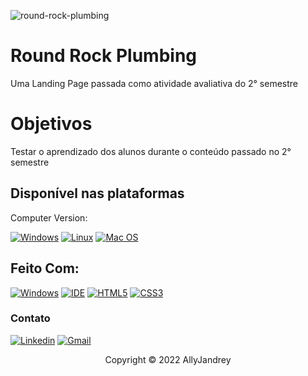 ![round-rock-plumbing](https://user-images.githubusercontent.com/100244773/166848507-cd6d9e4e-e20f-47be-967f-86b96d049820.png)

# Round Rock Plumbing

Uma Landing Page passada como atividade avaliativa do 2° semestre

# Objetivos

Testar o aprendizado dos alunos durante o conteúdo passado no 2° semestre

## Disponível nas plataformas

Computer Version:

[![Windows](https://img.shields.io/badge/Windows-0078D6?style=for-the-badge&logo=windows&logoColor=white)](https://github.com/seu-usuario/seu-repositorio/releases)
[![Linux](https://img.shields.io/badge/Linux-FF6600?style=for-the-badge&logo=linux&logoColor=white)](https://github.com/seu-usuario/seu-repositorio/releases)
[![Mac OS](https://img.shields.io/badge/mac%20os-000000?style=for-the-badge&logo=macos&logoColor=F0F0F0)](https://github.com/seu-usuario/seu-repositorio/releases)


## Feito Com:
[![Windows](https://img.shields.io/badge/Windows-0078D6?style=for-the-badge&logo=windows&logoColor=white)](https://www.microsoft.com/pt-br/windows/get-windows-10)
[![IDE](https://img.shields.io/badge/Visual_studio_code-0078D4?style=for-the-badge&logo=visual%20studio%20code&logoColor=white)](https://code.visualstudio.com/)
[![HTML5](https://img.shields.io/badge/HTML5-E34F26?style=for-the-badge&logo=html5&logoColor=white)](https://developer.mozilla.org/pt-BR/docs/Web/HTML)
[![CSS3](https://img.shields.io/badge/CSS3-1572B6?style=for-the-badge&logo=css3&logoColor=white)](https://developer.mozilla.org/pt-BR/docs/Web/CSS)

### Contato

[![Linkedin](https://img.shields.io/badge/LinkedIn-0077B5?style=for-the-badge&logo=linkedin&logoColor=white)](https://www.linkedin.com/in/allyson-menezes-jandrey-a295a8225/)
[![Gmail](https://img.shields.io/badge/-Gmail-%23333?style=for-the-badge&logo=gmail&logoColor=white)](mailto:jandreyallyson@gmail.com)

<p align="center">Copyright © 2022 AllyJandrey</p>
